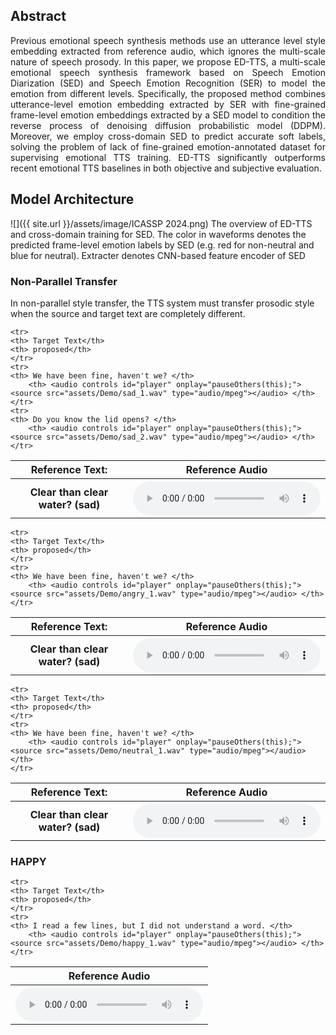<!-- <p align="justify">
In this post, we show the demo of ED-TTS: Multi-Scale Emotion Modeling using Cross-Domain Emotion Diarization for Emotional Speech Synthesis
</p> -->

## Abstract
<p align="justify">
Previous emotional speech synthesis methods use an utterance level style embedding extracted from reference audio, which ignores the multi-scale nature of speech prosody. In this paper, we propose ED-TTS, a multi-scale emotional speech synthesis framework based on Speech Emotion Diarization (SED) and Speech Emotion Recognition (SER) to model the emotion from different levels. Specifically, the proposed method combines utterance-level emotion embedding extracted by SER with fine-grained frame-level emotion embeddings extracted by a SED model to condition the reverse process of denoising diffusion probabilistic model (DDPM). Moreover, we employ cross-domain SED to predict accurate soft labels, solving the problem of lack of fine-grained emotion-annotated dataset for supervising emotional TTS training. ED-TTS significantly outperforms recent emotional TTS baselines in both objective and subjective evaluation.
</p>

## Model Architecture

![]({{ site.url }}/assets/image/ICASSP 2024.png) 
The overview of ED-TTS and cross-domain training for SED. The color in waveforms denotes the predicted frame-level emotion labels by SED (e.g. red for non-neutral and blue for neutral). Extracter denotes CNN-based feature encoder of SED 


### Non-Parallel Transfer
In non-parallel style transfer, the TTS system must transfer prosodic style when the source and target text are completely different.

<table>
    <tr>
	<th> Reference Text:</th>
	<th> Reference Audio</th>
    </tr>
    <tr>
       	<th> Clear than clear water? (sad) </th>
       	<th> <audio controls id="player" onplay="pauseOthers(this);"><source src="assets/Demo/ref_sad.wav" type="audio/mpeg"></audio> </th>
    </tr>
	
    <tr>
	<th> Target Text</th>
	<th> proposed</th>
    </tr>
    <tr>
	<th> We have been fine, haven't we? </th>
       	<th> <audio controls id="player" onplay="pauseOthers(this);"><source src="assets/Demo/sad_1.wav" type="audio/mpeg"></audio> </th>
    </tr>
    <tr>
	<th> Do you know the lid opens? </th>
       	<th> <audio controls id="player" onplay="pauseOthers(this);"><source src="assets/Demo/sad_2.wav" type="audio/mpeg"></audio> </th>
    </tr>
</table>	



<table>
    <tr>
	<th> Reference Text:</th>
	<th> Reference Audio</th>
    </tr>
    <tr>
       	<th> Clear than clear water? (sad) </th>
       	<th> <audio controls id="player" onplay="pauseOthers(this);"><source src="assets/Demo/ref_angry.wav" type="audio/mpeg"></audio> </th>
    </tr>
	
    <tr>
	<th> Target Text</th>
	<th> proposed</th>
    </tr>
    <tr>
	<th> We have been fine, haven't we? </th>
       	<th> <audio controls id="player" onplay="pauseOthers(this);"><source src="assets/Demo/angry_1.wav" type="audio/mpeg"></audio> </th>
    </tr>
</table>

<table>
    <tr>
	<th> Reference Text:</th>
	<th> Reference Audio</th>
    </tr>
    <tr>
       	<th> Clear than clear water? (sad) </th>
       	<th> <audio controls id="player" onplay="pauseOthers(this);"><source src="assets/Demo/ref_neutral.wav" type="audio/mpeg"></audio> </th>
    </tr>
	
    <tr>
	<th> Target Text</th>
	<th> proposed</th>
    </tr>
    <tr>
	<th> We have been fine, haven't we? </th>
       	<th> <audio controls id="player" onplay="pauseOthers(this);"><source src="assets/Demo/neutral_1.wav" type="audio/mpeg"></audio> </th>
    </tr>
</table>

### HAPPY
<table>
    <tr>
	<th> Reference Audio</th>
    </tr>
    <tr>
       	<th> <audio controls id="player" onplay="pauseOthers(this);"><source src="assets/Demo/ref_happy.wav" type="audio/mpeg"></audio> </th>
    </tr>
	
    <tr>
	<th> Target Text</th>
	<th> proposed</th>
    </tr>
    <tr>
	<th> I read a few lines, but I did not understand a word. </th>
       	<th> <audio controls id="player" onplay="pauseOthers(this);"><source src="assets/Demo/happy_1.wav" type="audio/mpeg"></audio> </th>
    </tr>
</table>

